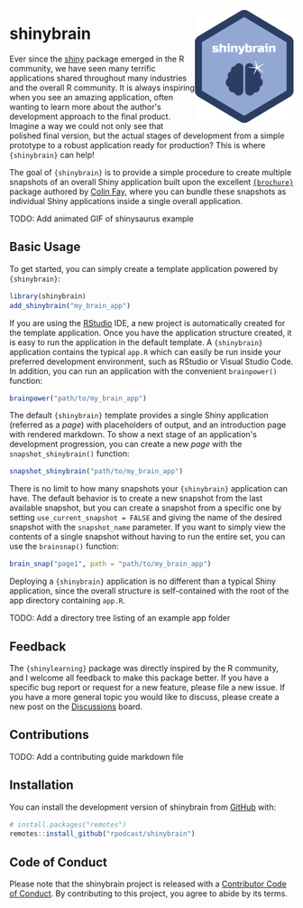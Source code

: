 <img height='200' align='right' src="man/figures/shinybrain_logo.png"></img>
# shinybrain

<!-- badges: start -->

<!-- badges: end -->

Ever since the [shiny](https://shiny.rstudio.com) package emerged in the R community, we have seen many terrific applications shared throughout many industries and the overall R community. It is always inspiring when you see an amazing application, often wanting to learn more about the author's development approach to the final product. Imagine a way we could not only see that polished final version, but the actual stages of development from a simple prototype to a robust application ready for production? This is where `{shinybrain}` can help!

The goal of `{shinybrain}` is to provide a simple procedure to create multiple snapshots of an overall Shiny application built upon the excellent [`{brochure}`](https://github.com/ColinFay/brochure) package authored by [Colin Fay](https://github.com/ColinFay), where you can bundle these snapshots as individual Shiny applications inside a single overall application. 

TODO: Add animated GIF of shinysaurus example

## Basic Usage

To get started, you can simply create a template application powered by `{shinybrain}`:

```r
library(shinybrain)
add_shinybrain("my_brain_app")
```

If you are using the [RStudio](https://rstudio.com) IDE, a new project is automatically created for the template application. Once you have the application structure created, it is easy to run the application in the default template. A `{shinybrain}` application contains the typical `app.R` which can easily be run inside your preferred development environment, such as RStudio or Visual Studio Code. In addition, you can run an application with the convenient `brainpower()` function:

```r
brainpower("path/to/my_brain_app")
```

The default `{shinybrain}` template provides a single Shiny application (referred as a _page_) with placeholders of output, and an introduction page with rendered markdown. To show a next stage of an application's development progression, you can create a new _page_ with the `snapshot_shinybrain()` function:

```r
snapshot_shinybrain("path/to/my_brain_app")
```

There is no limit to how many snapshots your `{shinybrain}` application can have. The default behavior is to create a new snapshot from the last available snapshot, but you can create a snapshot from a specific one by setting `use_current_snapshot = FALSE` and giving the name of the desired snapshot with the `snapshot_name` parameter. If you want to simply view the contents of a single snapshot without having to run the entire set, you can use the `brainsnap()` function:

```r
brain_snap("page1", path = "path/to/my_brain_app")
```

Deploying a `{shinybrain}` application is no different than a typical Shiny application, since the overall structure is self-contained with the root of the app directory containing `app.R`.

TODO: Add a directory tree listing of an example app folder

## Feedback

The `{shinylearning}` package was directly inspired by the R community, and I welcome all feedback to make this package better. If you have a specific bug report or request for a new feature, please file a new issue. If you have a more general topic you would like to discuss, please create a new post on the [Discussions](https://github.com/rpodcast/shinybrain/discussions) board.

## Contributions

TODO: Add a contributing guide markdown file
## Installation

You can install the development version of shinybrain from
[GitHub](https://github.com/) with:

``` r
# install.packages("remotes")
remotes::install_github("rpodcast/shinybrain")
```

## Code of Conduct
  
Please note that the shinybrain project is released with a [Contributor Code of Conduct](https://contributor-covenant.org/version/2/0/CODE_OF_CONDUCT.html). By contributing to this project, you agree to abide by its terms.
